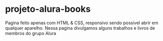 # projeto-alura-books
Pagina feito apenas com HTML & CSS, responsivo sendo possivel abrir em qualquer aparelho.
Nessa pagina  divulgamos alguns trabalhos e livros de membros do grupo Alura
